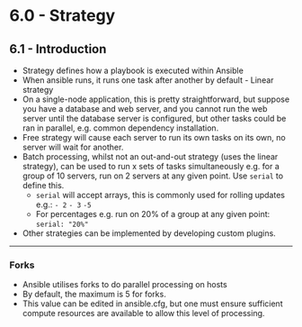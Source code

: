 # 6.0 - Strategy

## 6.1 - Introduction

- Strategy defines how a playbook is executed within Ansible
- When ansible runs, it runs one task after another by default - Linear strategy
- On a single-node application, this is pretty straightforward, but suppose you have a database and web server, and you cannot run the web server until the database server is configured, but other tasks could be ran in parallel, e.g. common dependency installation.
- Free strategy will cause each server to run its own tasks on its own, no server will wait for another.
- Batch processing, whilst not an out-and-out strategy (uses the linear strategy), can be used to run x sets of tasks simultaneously e.g. for a group of 10 servers, run on 2 servers at any given point. Use `serial` to define this.
  - `serial` will accept arrays, this is commonly used for rolling updates e.g.:
    `- 2`
    `- 3`
    `-5`
  - For percentages e.g. run on 20% of a group at any given point: `serial: "20%"`
- Other strategies can be implemented by developing custom plugins.

---

### Forks

- Ansible utilises forks to do parallel processing on hosts
- By default, the maximum is 5 for forks.
- This value can be edited in ansible.cfg, but one must ensure sufficient compute resources are available to allow this level of processing.
